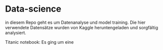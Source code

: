 # Data-science
in diesem Repo geht es um Datenanalyse und model training. Die hier verwendete Datensätze wurden von Kaggle heruntengeladen und sorgfältig analysiert.

Titanic notebook:
Es ging um eine 
